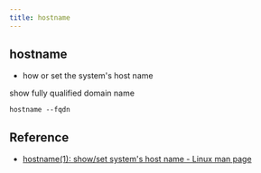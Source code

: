 ```yaml
---
title: hostname
---
```


## hostname
* how or set the system's host name

show fully qualified domain name

```
hostname --fqdn
```

## Reference
* [hostname(1): show/set system's host name - Linux man page](https://linux.die.net/man/1/hostname)
